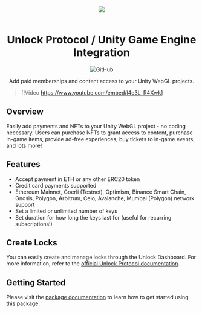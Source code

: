 
<div align="center">
  <img src="https://user-images.githubusercontent.com/1434865/141594907-4536905a-1302-4bf6-ad1f-b06af36edcc3.png"><br><br>
  <h1>
    Unlock Protocol / Unity Game Engine Integration
  </h1>

<p align="center">
    <img alt="GitHub" src="https://img.shields.io/github/license/thehen/unlock-unity-package">
</p>

  <p>Add paid memberships and content access to your Unity WebGL projects.</p>
</div>

> [!Video https://www.youtube.com/embed/l4e3L_R4Xwk]

## Overview

Easily add payments and NFTs to your Unity WebGL project - no coding  necessary. Users can purchase NFTs to grant access to content, purchase in-game items, provide ad-free experiences, buy tickets to in-game events, and lots more!

## Features 

- Accept payment in ETH or any other ERC20 token
- Credit card payments supported
- Ethereum Mainnet, Goerli (Testnet), Optimism, Binance Smart Chain, Gnosis, Polygon, Arbitrum, Celo, Avalanche, Mumbai (Polygon) network support
- Set a limited or unlimited number of keys 
- Set duration for how long the keys last for (useful for recurring subscriptions!)

## Create Locks

You can easily create and manage locks through the Unlock Dashboard. For more information, refer to the [official Unlock Protocol documentation](https://docs.unlock-protocol.com/creators/deploying-lock).

## Getting Started
Please visit the [package documentation](https://thehen.github.io/unlock-unity-demos/) to learn how to get started using this package.